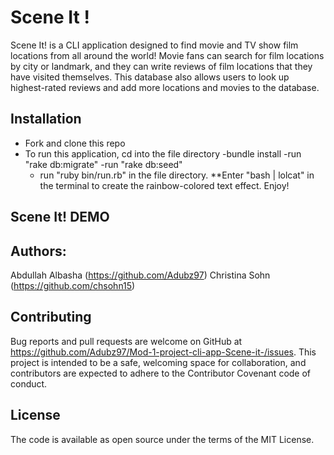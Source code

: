 
# Scene It !


Scene It! is a CLI application designed to find movie and TV show film locations from all around the world! Movie fans can search for film locations by city or landmark, and they can write reviews of film locations that they have visited themselves. This database also allows users to look up highest-rated reviews and add more locations and movies to the database. 


## Installation

- Fork and clone this repo
- To run this application, cd into the file directory
  -bundle install
  -run "rake db:migrate"
  -run "rake db:seed" 
  - run "ruby bin/run.rb" in the file directory.
**Enter "bash | lolcat" in the terminal to create the rainbow-colored text effect. Enjoy!

## Scene It! DEMO


## Authors: 
Abdullah Albasha (https://github.com/Adubz97)
Christina Sohn (https://github.com/chsohn15)

## Contributing
Bug reports and pull requests are welcome on GitHub at https://github.com/Adubz97/Mod-1-project-cli-app-Scene-it-/issues. This project is intended to be a safe, welcoming space for collaboration, and contributors are expected to adhere to the Contributor Covenant code of conduct.

## License 
The code is available as open source under the terms of the MIT License.
